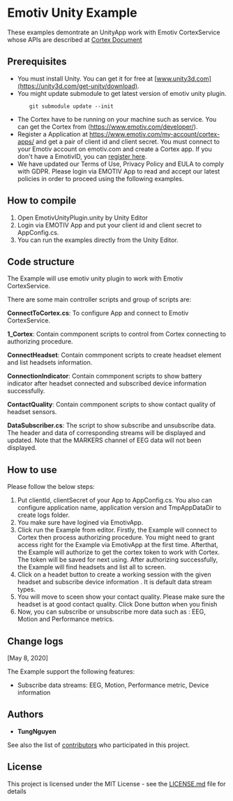 # Emotiv Unity Example

These examples demontrate an UnityApp work with Emotiv CortexService whose APIs are described at [Cortex Document](https://app.gitbook.com/@emotiv/s/cortex-api/)

## Prerequisites

* You must install Unity. You can get it for free at [www.unity3d.com](https://unity3d.com/get-unity/download).
* You might update submodule to get latest version of emotiv unity plugin.
```
       git submodule update --init
```
* The Cortex have to be running on your machine such as service. You can get the Cortex from (https://www.emotiv.com/developer/).
* Register a Application at https://www.emotiv.com/my-account/cortex-apps/ and get a pair of client id and client secret. You must connect to your Emotiv account on emotiv.com and create a Cortex app. If you don't have a EmotivID, you can [register here](https://id.emotivcloud.com/eoidc/account/registration/).
* We have updated our Terms of Use, Privacy Policy and EULA to comply with GDPR. Please login via EMOTIV App to read and accept our latest policies in order to proceed using the following examples.

## How to compile
<!-- how to compile  -->
1. Open EmotivUnityPlugin.unity by Unity Editor
3. Login via EMOTIV App and put  your client id and client secret to AppConfig.cs. 
4. You can run the examples directly from the Unity Editor.


## Code structure
The Example will use emotiv unity plugin to work with Emotiv CortexService.

There are some main controller scripts and group of scripts are:

**ConnectToCortex.cs**: To configure App and connect to Emotiv CortexService.

**1_Cortex**: Contain commponent scripts to control from Cortex connecting to authorizing procedure.

**ConnectHeadset**: Contain commponent scripts to create headset element and list headsets information.

**ConnectionIndicator**: Contain commponent scripts to show battery indicator after headset connected and subscribed device information successfully.

**ContactQuality**: Contain commponent scripts to show contact quality of headset sensors.

**DataSubscriber.cs**: The script to show subscribe and unsubscribe data. The header and data of corresponding streams will be displayed and updated. Note that the MARKERS channel of EEG data will not been displayed.

## How to use
Please follow the below steps:
1. Put clientId, clientSecret of your App to AppConfig.cs. You also can configure application name, application version and TmpAppDataDir to create logs folder.
2. You make sure have logined via EmotivApp.
3. Click run the Example from editor. Firstly, the Example will connect to Cortex then process authorizing procedure. 
You might need to grant access right for the Example via EmotivApp at the first time. Afterthat, the Example will authorize to get the cortex token to work with Cortex. The token will be saved for next using.
After authorizing successfully, the Example will find headsets and list all to screen. 
4. Click on a headet button to create a working session with the given headset and subscribe device information . It is default data stream types.
5. You will move to sceen show your contact quality. Please make sure the headset is at good contact quality. Click Done button when you finish
6. Now, you can subscribe or unsubscribe more data such as : EEG, Motion and Performance metrics.

## Change logs

[May 8, 2020]

The Example support the following features:
- Subscribe data streams: EEG, Motion, Performance metric, Device information

## Authors

* **TungNguyen**

See also the list of [contributors](https://github.com/Emotiv/unity-plugin/contributors) who participated in this project.

## License

This project is licensed under the MIT License - see the [LICENSE.md](LICENSE.md) file for details


